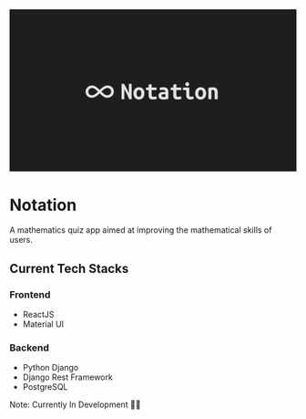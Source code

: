 <img src='./Base/Static/Images/PNG/Notation Dark.png' align-item='center' />

# Notation
A mathematics quiz app aimed at improving the mathematical skills of users.

## Current Tech Stacks
### Frontend
- ReactJS
- Material UI

### Backend
- Python Django
- Django Rest Framework
- PostgreSQL

Note: Currently In Development 🤞🤞